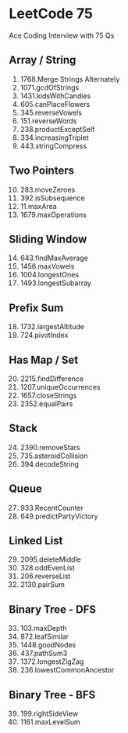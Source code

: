 # LeetCode 75

Ace Coding Interview with 75 Qs

## Array / String

1. 1768.Merge Strings Alternately
2. 1071.gcdOfStrings
3. 1431.kidsWithCandies
4. 605.canPlaceFlowers
5. 345.reverseVowels
6. 151.reverseWords
7. 238.productExceptSelf
8. 334.increasingTriplet
9. 443.stringCompress

## Two Pointers

10. 283.moveZeroes
11. 392.isSubsequence
12. 11.maxArea
13. 1679.maxOperations

## Sliding Window

14. 643.findMaxAverage
15. 1456.maxVowels
16. 1004.longestOnes
17. 1493.longestSubarray

## Prefix Sum

18. 1732.largestAltitude
19. 724.pivotIndex

## Has Map / Set

20. 2215.findDifference
21. 1207.uniqueOccurrences
22. 1657.closeStrings
23. 2352.equalPairs

## Stack

24. 2390.removeStars
25. 735.asteroidCollision
26. 394.decodeString

## Queue

27. 933.RecentCounter
28. 649.predictPartyVictory

## Linked List

29. 2095.deleteMiddle
30. 328.oddEvenList
31. 206.reverseList
32. 2130.pairSum

## Binary Tree - DFS

33. 103.maxDepth
34. 872.leafSimilar
35. 1448.goodNodes
36. 437.pathSum3
37. 1372.longestZigZag
38. 236.lowestCommonAncestor

## Binary Tree - BFS

39. 199.rightSideView
40. 1161.maxLevelSum